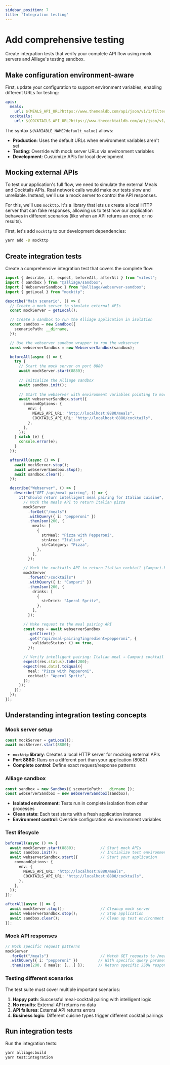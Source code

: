 ```yaml
---
sidebar_position: 7
title: 'Integration testing'
---
```


# Add comprehensive testing

Create integration tests that verify your complete API flow using mock servers and Alliage's testing sandbox.

## Make configuration environment-aware

First, update your configuration to support environment variables, enabling different URLs for testing:

```yaml title="config/parameters.yaml"
apis:
  meals:
    url: $(MEALS_API_URL?https://www.themealdb.com/api/json/v1/1/filter.php)
  cocktails:
    url: $(COCKTAILS_API_URL?https://www.thecocktaildb.com/api/json/v1/1/filter.php)
```

The syntax `$(VARIABLE_NAME?default_value)` allows:
- **Production**: Uses the default URLs when environment variables aren't set
- **Testing**: Override with mock server URLs via environment variables
- **Development**: Customize APIs for local development

## Mocking external APIs

To test our application's full flow, we need to simulate the external Meals and Cocktails APIs. Real network calls would make our tests slow and unreliable. Instead, we'll use a mock server to control the API responses.

For this, we'll use `mockttp`. It's a library that lets us create a local HTTP server that can fake responses, allowing us to test how our application behaves in different scenarios (like when an API returns an error, or no results).

First, let's add `mockttp` to our development dependencies:

```bash
yarn add -D mockttp
```

## Create integration tests

Create a comprehensive integration test that covers the complete flow:

```typescript title="integration-tests/main-scenario/index.test.ts"
import { describe, it, expect, beforeAll, afterAll } from "vitest";
import { Sandbox } from "@alliage/sandbox";
import { WebserverSandbox } from "@alliage/webserver-sandbox";
import { getLocal } from "mockttp";

describe("Main scenario", () => {
  // Create a mock server to simulate external APIs
  const mockServer = getLocal();

  // Create a sandbox to run the Alliage application in isolation
  const sandbox = new Sandbox({
    scenarioPath: __dirname,
  });

  // Use the webserver sandbox wrapper to run the webserver
  const webserverSandbox = new WebserverSandbox(sandbox);

  beforeAll(async () => {
    try {
      // Start the mock server on port 8880
      await mockServer.start(8880);
      
      // Initialize the Alliage sandbox
      await sandbox.init();
      
      // Start the webserver with environment variables pointing to mock server
      await webserverSandbox.start({
        commandOptions: {
          env: {
            MEALS_API_URL: "http://localhost:8880/meals",
            COCKTAILS_API_URL: "http://localhost:8880/cocktails",
          },
        },
      });
    } catch (e) {
      console.error(e);
    }
  });

  afterAll(async () => {
    await mockServer.stop();
    await webserverSandbox.stop();
    await sandbox.clear();
  });

  describe("Webserver", () => {
    describe("GET /api/meal-pairing", () => {
      it("should return intelligent meal pairing for Italian cuisine", async () => {
        // Mock the meals API to return Italian pizza
        mockServer
          .forGet("/meals")
          .withQuery({ i: "pepperoni" })
          .thenJson(200, {
            meals: [
              {
                strMeal: "Pizza with Pepperoni",
                strArea: "Italian",
                strCategory: "Pizza",
              },
            ],
          });

        // Mock the cocktails API to return Italian cocktail (Campari-based)
        mockServer
          .forGet("/cocktails")
          .withQuery({ i: "Campari" })
          .thenJson(200, {
            drinks: [
              {
                strDrink: "Aperol Spritz",
              },
            ],
          });

        // Make request to the meal pairing API
        const res = await webserverSandbox
          .getClient()
          .get("/api/meal-pairing?ingredient=pepperoni", {
            validateStatus: () => true,
          });

        // Verify intelligent pairing: Italian meal → Campari cocktail
        expect(res.status).toBe(200);
        expect(res.data).toEqual({
          meal: "Pizza with Pepperoni",
          cocktail: "Aperol Spritz",
        });
      });
    });
  });
});
```

## Understanding integration testing concepts

### Mock server setup
```typescript
const mockServer = getLocal();
await mockServer.start(8880);
```

- **`mockttp` library**: Creates a local HTTP server for mocking external APIs
- **Port 8880**: Runs on a different port than your application (8080)
- **Complete control**: Define exact request/response patterns

### Alliage sandbox
```typescript
const sandbox = new Sandbox({ scenarioPath: __dirname });
const webserverSandbox = new WebserverSandbox(sandbox);
```

- **Isolated environment**: Tests run in complete isolation from other processes
- **Clean state**: Each test starts with a fresh application instance
- **Environment control**: Override configuration via environment variables

### Test lifecycle
```typescript
beforeAll(async () => {
  await mockServer.start(8880);           // Start mock APIs
  await sandbox.init();                   // Initialize test environment
  await webserverSandbox.start({          // Start your application
    commandOptions: {
      env: {
        MEALS_API_URL: "http://localhost:8880/meals",
        COCKTAILS_API_URL: "http://localhost:8880/cocktails",
      },
    },
  });
});

afterAll(async () => {
  await mockServer.stop();                // Cleanup mock server
  await webserverSandbox.stop();          // Stop application
  await sandbox.clear();                  // Clean up test environment
});
```

### Mock API responses
```typescript
// Mock specific request patterns
mockServer
  .forGet("/meals")                       // Match GET requests to /meals
  .withQuery({ i: "pepperoni" })         // With specific query parameters
  .thenJson(200, { meals: [...] });      // Return specific JSON response
```

### Testing different scenarios

The test suite must cover multiple important scenarios:

1. **Happy path**: Successful meal-cocktail pairing with intelligent logic
2. **No results**: External API returns no data
3. **API failures**: External API returns errors
4. **Business logic**: Different cuisine types trigger different cocktail pairings

## Run integration tests

Run the integration tests:

```bash
yarn alliage:build
yarn test:integration
```
